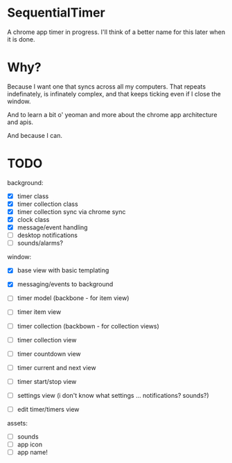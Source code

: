 SequentialTimer
===============

A chrome app timer in progress. I'll think of a better name for this later when it is done.


Why?
====

Because I want one that syncs across all my computers.  That repeats indefinately, is infinately complex, and that keeps ticking even if I close the window.

And to learn a bit o' yeoman and more about the chrome app architecture and apis.

And because I can.

TODO
====

background:
- [x] timer class
- [x] timer collection class
- [x] timer collection sync via chrome sync
- [x] clock class
- [x] message/event handling 
- [ ] desktop notifications
- [ ] sounds/alarms?

window:
- [x] base view with basic templating
- [x] messaging/events to background
- [ ] timer model (backbone - for item view)
- [ ] timer item view
- [ ] timer collection (backbown - for collection views)
- [ ] timer collection view
- [ ] timer countdown view
- [ ] timer current and next view
- [ ] timer start/stop view
- [ ] settings view (i don't know what settings ... notifications? sounds?)
- [ ] edit timer/timers view
 

assets:
- [ ] sounds
- [ ] app icon
- [ ] app name!

